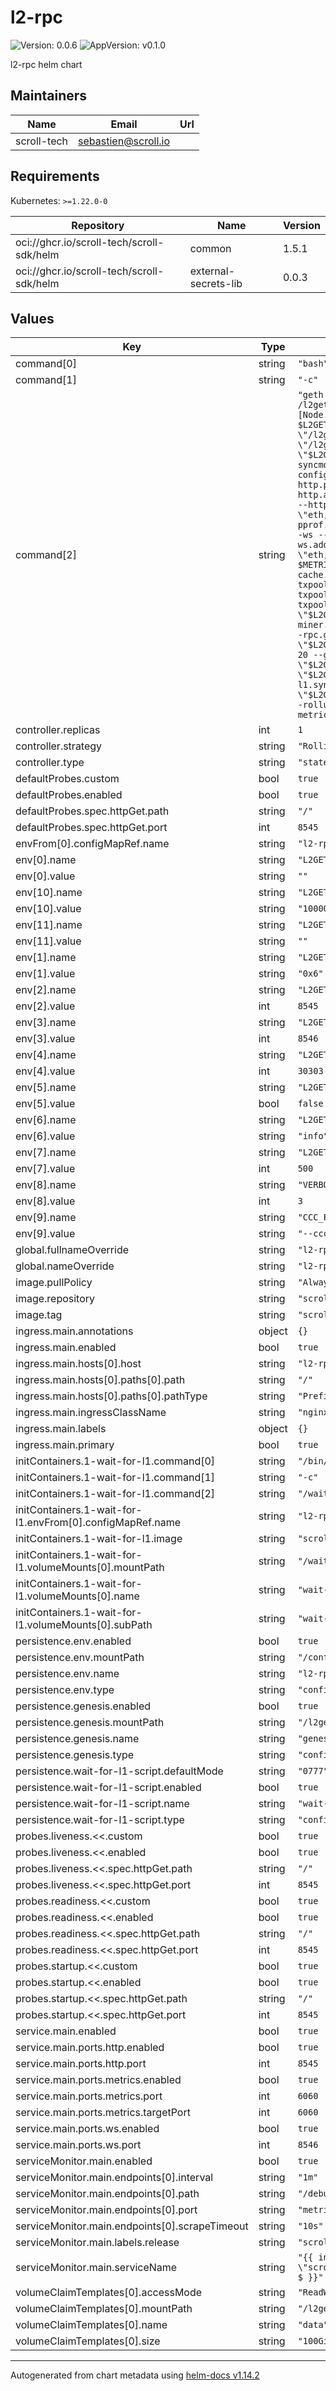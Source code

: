 # l2-rpc

![Version: 0.0.6](https://img.shields.io/badge/Version-0.0.6-informational?style=flat-square) ![AppVersion: v0.1.0](https://img.shields.io/badge/AppVersion-v0.1.0-informational?style=flat-square)

l2-rpc helm chart

## Maintainers

| Name | Email | Url |
| ---- | ------ | --- |
| scroll-tech | <sebastien@scroll.io> |  |

## Requirements

Kubernetes: `>=1.22.0-0`

| Repository | Name | Version |
|------------|------|---------|
| oci://ghcr.io/scroll-tech/scroll-sdk/helm | common | 1.5.1 |
| oci://ghcr.io/scroll-tech/scroll-sdk/helm | external-secrets-lib | 0.0.3 |

## Values

| Key | Type | Default | Description |
|-----|------|---------|-------------|
| command[0] | string | `"bash"` |  |
| command[1] | string | `"-c"` |  |
| command[2] | string | `"geth --datadir \"/l2geth/data\" init /l2geth/genesis/genesis.json && echo \"[Node.P2P] StaticNodes = $L2GETH_PEER_LIST\" > \"/l2geth/config.toml\" && geth --datadir \"/l2geth/data\" --port \"$L2GETH_P2P_PORT\" --nodiscover --syncmode full --networkid \"$CHAIN_ID\" --config \"/l2geth/config.toml\" --http --http.port \"$L2GETH_RPC_HTTP_PORT\" --http.addr \"0.0.0.0\" --http.vhosts=\"*\" --http.corsdomain '*' --http.api \"eth,scroll,net,web3,debug\" --pprof --pprof.addr \"0.0.0.0\" --pprof.port 6060 --ws --ws.port \"$L2GETH_RPC_WS_PORT\" --ws.addr \"0.0.0.0\" --ws.api \"eth,scroll,net,web3,debug\" $CCC_FLAG $METRICS_FLAGS --gcmode archive --cache.noprefetch --verbosity 3 --txpool.globalqueue 4096 --txpool.globalslots 40960 --txpool.pricelimit \"$L2GETH_MIN_GAS_PRICE\" $LOCALS_FLAG --miner.gasprice \"$L2GETH_MIN_GAS_PRICE\" --rpc.gascap 0 --gpo.ignoreprice \"$L2GETH_MIN_GAS_PRICE\" --gpo.percentile 20 --gpo.blocks 100 --l1.endpoint \"$L2GETH_L1_ENDPOINT\" --l1.confirmations \"$L2GETH_L1_WATCHER_CONFIRMATIONS\" --l1.sync.startblock \"$L2GETH_L1_CONTRACT_DEPLOYMENT_BLOCK\" --rollup.verify --metrics --metrics.expensive $L2GETH_EXTRA_PARAMS"` |  |
| controller.replicas | int | `1` |  |
| controller.strategy | string | `"RollingUpdate"` |  |
| controller.type | string | `"statefulset"` |  |
| defaultProbes.custom | bool | `true` |  |
| defaultProbes.enabled | bool | `true` |  |
| defaultProbes.spec.httpGet.path | string | `"/"` |  |
| defaultProbes.spec.httpGet.port | int | `8545` |  |
| envFrom[0].configMapRef.name | string | `"l2-rpc-env"` |  |
| env[0].name | string | `"L2GETH_NODEKEY"` |  |
| env[0].value | string | `""` |  |
| env[10].name | string | `"L2GETH_MIN_GAS_PRICE"` |  |
| env[10].value | string | `"1000000"` |  |
| env[11].name | string | `"L2GETH_EXTRA_PARAMS"` |  |
| env[11].value | string | `""` |  |
| env[1].name | string | `"L2GETH_L1_WATCHER_CONFIRMATIONS"` |  |
| env[1].value | string | `"0x6"` |  |
| env[2].name | string | `"L2GETH_RPC_HTTP_PORT"` |  |
| env[2].value | int | `8545` |  |
| env[3].name | string | `"L2GETH_RPC_WS_PORT"` |  |
| env[3].value | int | `8546` |  |
| env[4].name | string | `"L2GETH_P2P_PORT"` |  |
| env[4].value | int | `30303` |  |
| env[5].name | string | `"L2GETH_ENABLE_CCC"` |  |
| env[5].value | bool | `false` |  |
| env[6].name | string | `"L2GETH_CCC_RUST_LOG_LEVEL"` |  |
| env[6].value | string | `"info"` |  |
| env[7].name | string | `"L2GETH_MAX_PEERS"` |  |
| env[7].value | int | `500` |  |
| env[8].name | string | `"VERBOSITY"` |  |
| env[8].value | int | `3` |  |
| env[9].name | string | `"CCC_FLAG"` |  |
| env[9].value | string | `"--ccc"` |  |
| global.fullnameOverride | string | `"l2-rpc"` |  |
| global.nameOverride | string | `"l2-rpc"` |  |
| image.pullPolicy | string | `"Always"` |  |
| image.repository | string | `"scrolltech/l2geth"` |  |
| image.tag | string | `"scroll-v5.6.0"` |  |
| ingress.main.annotations | object | `{}` |  |
| ingress.main.enabled | bool | `true` |  |
| ingress.main.hosts[0].host | string | `"l2-rpc.scrollsdk"` |  |
| ingress.main.hosts[0].paths[0].path | string | `"/"` |  |
| ingress.main.hosts[0].paths[0].pathType | string | `"Prefix"` |  |
| ingress.main.ingressClassName | string | `"nginx"` |  |
| ingress.main.labels | object | `{}` |  |
| ingress.main.primary | bool | `true` |  |
| initContainers.1-wait-for-l1.command[0] | string | `"/bin/sh"` |  |
| initContainers.1-wait-for-l1.command[1] | string | `"-c"` |  |
| initContainers.1-wait-for-l1.command[2] | string | `"/wait-for-l1.sh $L2GETH_L1_ENDPOINT"` |  |
| initContainers.1-wait-for-l1.envFrom[0].configMapRef.name | string | `"l2-rpc-env"` |  |
| initContainers.1-wait-for-l1.image | string | `"scrolltech/scroll-alpine:v0.0.1"` |  |
| initContainers.1-wait-for-l1.volumeMounts[0].mountPath | string | `"/wait-for-l1.sh"` |  |
| initContainers.1-wait-for-l1.volumeMounts[0].name | string | `"wait-for-l1-script"` |  |
| initContainers.1-wait-for-l1.volumeMounts[0].subPath | string | `"wait-for-l1.sh"` |  |
| persistence.env.enabled | bool | `true` |  |
| persistence.env.mountPath | string | `"/config/"` |  |
| persistence.env.name | string | `"l2-rpc-env"` |  |
| persistence.env.type | string | `"configMap"` |  |
| persistence.genesis.enabled | bool | `true` |  |
| persistence.genesis.mountPath | string | `"/l2geth/genesis/"` |  |
| persistence.genesis.name | string | `"genesis-config"` |  |
| persistence.genesis.type | string | `"configMap"` |  |
| persistence.wait-for-l1-script.defaultMode | string | `"0777"` |  |
| persistence.wait-for-l1-script.enabled | bool | `true` |  |
| persistence.wait-for-l1-script.name | string | `"wait-for-l1-script"` |  |
| persistence.wait-for-l1-script.type | string | `"configMap"` |  |
| probes.liveness.<<.custom | bool | `true` |  |
| probes.liveness.<<.enabled | bool | `true` |  |
| probes.liveness.<<.spec.httpGet.path | string | `"/"` |  |
| probes.liveness.<<.spec.httpGet.port | int | `8545` |  |
| probes.readiness.<<.custom | bool | `true` |  |
| probes.readiness.<<.enabled | bool | `true` |  |
| probes.readiness.<<.spec.httpGet.path | string | `"/"` |  |
| probes.readiness.<<.spec.httpGet.port | int | `8545` |  |
| probes.startup.<<.custom | bool | `true` |  |
| probes.startup.<<.enabled | bool | `true` |  |
| probes.startup.<<.spec.httpGet.path | string | `"/"` |  |
| probes.startup.<<.spec.httpGet.port | int | `8545` |  |
| service.main.enabled | bool | `true` |  |
| service.main.ports.http.enabled | bool | `true` |  |
| service.main.ports.http.port | int | `8545` |  |
| service.main.ports.metrics.enabled | bool | `true` |  |
| service.main.ports.metrics.port | int | `6060` |  |
| service.main.ports.metrics.targetPort | int | `6060` |  |
| service.main.ports.ws.enabled | bool | `true` |  |
| service.main.ports.ws.port | int | `8546` |  |
| serviceMonitor.main.enabled | bool | `true` |  |
| serviceMonitor.main.endpoints[0].interval | string | `"1m"` |  |
| serviceMonitor.main.endpoints[0].path | string | `"/debug/metrics/prometheus"` |  |
| serviceMonitor.main.endpoints[0].port | string | `"metrics"` |  |
| serviceMonitor.main.endpoints[0].scrapeTimeout | string | `"10s"` |  |
| serviceMonitor.main.labels.release | string | `"scroll-sdk"` |  |
| serviceMonitor.main.serviceName | string | `"{{ include \"scroll.common.lib.chart.names.fullname\" $ }}"` |  |
| volumeClaimTemplates[0].accessMode | string | `"ReadWriteOnce"` |  |
| volumeClaimTemplates[0].mountPath | string | `"/l2geth/data"` |  |
| volumeClaimTemplates[0].name | string | `"data"` |  |
| volumeClaimTemplates[0].size | string | `"100Gi"` |  |

----------------------------------------------
Autogenerated from chart metadata using [helm-docs v1.14.2](https://github.com/norwoodj/helm-docs/releases/v1.14.2)
